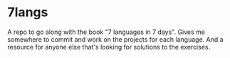 7langs
======

A repo to go along with the book "7 languages in 7 days".  Gives me somewhere to commit and work on the projects for each language.  And a resource for anyone else that's looking for solutions to the exercises.
